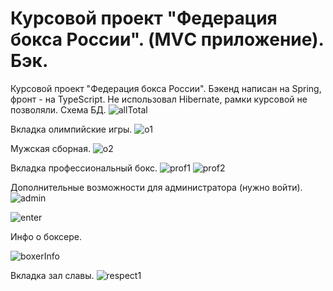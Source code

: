 # Курсовой проект "Федерация бокса России". (MVС приложение). Бэк.


Курсовой проект "Федерация бокса России".
Бэкенд написан на Spring, фронт - на TypeScript.
Не использовал Hibernate, рамки курсовой не позволяли.
Схема БД.
![allTotal](https://user-images.githubusercontent.com/72038900/212679050-c99cc763-a507-4e3a-8e9c-e3d145923908.PNG)

Вкладка олимпийские игры.
![o1](https://user-images.githubusercontent.com/72038900/216912712-fa7f783c-aa00-4b67-a37e-d6ad9825b44e.PNG)

Мужская сборная.
![o2](https://user-images.githubusercontent.com/72038900/212679509-e3ede7c9-7d3f-476c-9a4b-4a44b7b58018.PNG)

Вкладка профессиональный бокс.
![prof1](https://user-images.githubusercontent.com/72038900/212679629-c963b610-52ed-4f88-9821-307b9b8c8cf2.PNG)
![prof2](https://user-images.githubusercontent.com/72038900/212679648-2aa31f6f-f20c-41af-b463-8557b66c33b2.PNG)

Дополнительные возможности для администратора (нужно войти).
![admin](https://user-images.githubusercontent.com/72038900/212679707-01812a11-11e6-40ec-9b5b-4674d9b6ee00.PNG)

![enter](https://user-images.githubusercontent.com/72038900/212679737-7099a4e0-81d3-4f31-ad64-2d67bb63778f.PNG)

Инфо о боксере.

![boxerInfo](https://user-images.githubusercontent.com/72038900/212679782-323e687e-3c8e-4cb7-9a1c-829f74c08171.PNG)

Вкладка зал славы.
![respect1](https://user-images.githubusercontent.com/72038900/212679836-ad32a1af-7f9a-4924-8d86-6b675bfb670e.PNG)
